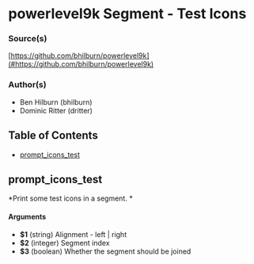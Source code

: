 # powerlevel9k Segment - Test Icons


### Source(s)

[https://github.com/bhilburn/powerlevel9k](#https://github.com/bhilburn/powerlevel9k)


### Author(s)

- Ben Hilburn (bhilburn)
- Dominic Ritter (dritter)


## Table of Contents

- [prompt_icons_test](#prompt_icons_test)

## prompt_icons_test
*Print some test icons in a segment. *

#### Arguments

- **$1** (string) Alignment - left | right
- **$2** (integer) Segment index
- **$3** (boolean) Whether the segment should be joined


